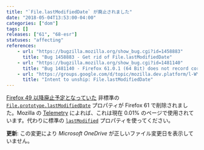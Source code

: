 ```yaml
---
title: "`File.lastModifiedDate` が廃止されました"
date: "2018-05-04T13:53:00-04:00"
categories: ["dom"]
tags: []
releases: ["61", "68-esr"]
statuses: "affecting"
references:
    - url: "https://bugzilla.mozilla.org/show_bug.cgi?id=1458883"
      title: "Bug 1458883 - Get rid of File.lastModifiedDate"
    - url: "https://bugzilla.mozilla.org/show_bug.cgi?id=1481140"
      title: "Bug 1481140 - Firefox 61.0.1 (64 Bit) does not record correct file modification time and date in OneDrive"
    - url: "https://groups.google.com/d/topic/mozilla.dev.platform/l-WY9qvfUNg/discussion"
      title: "Intent to unship: File.lastModifiedDate"
---
```

[Firefox 49 以降廃止予定となっていた](https://www.fxsitecompat.dev/ja/docs/2016/file-lastmodifieddate-has-been-deprecated/) 非標準の [`File.prototype.lastModifiedDate`](https://developer.mozilla.org/docs/Web/API/File/lastModifiedDate) プロパティが Firefox 61 で削除されました。Mozilla の [Telemetry](https://telemetry.mozilla.org/) によれば、これは現在 0.01% のページで使用されています。代わりに標準の [`lastModified`](https://developer.mozilla.org/docs/Web/API/File/lastModified) プロパティを使ってください。

**更新**: この変更により *Microsoft OneDrive* が正しいファイル変更日を表示していません。
